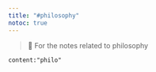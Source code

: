 ```yaml
---
title: "#philosophy"
notoc: true
---
```


> 💭 For the notes related to philosophy

```query
content:"philo"
```